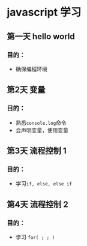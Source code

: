 # javascript 学习
## 第一天 hello world
### 目的：
- 确保编程环境

## 第2天 变量
### 目的：
- 熟悉`console.log`命令
- 会声明变量，使用变量

## 第3天 流程控制 1
### 目的：
- 学习`if, else, else if`

## 第4天 流程控制 2
### 目的：
- 学习 `for( ; ; )`
